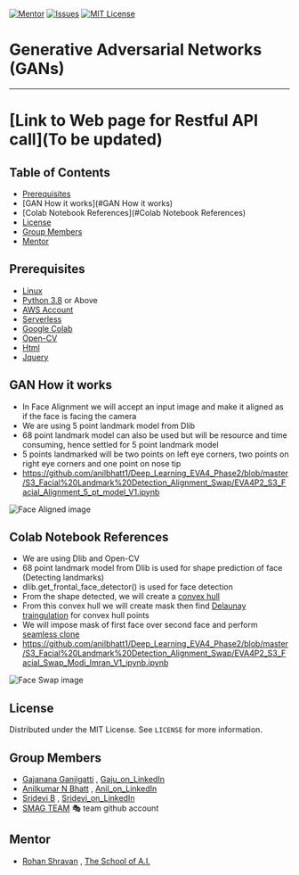 <!-- PROJECT SHIELDS -->
<!--
*** I'm using markdown "reference style" links for readability.
*** Reference links are enclosed in brackets [ ] instead of parentheses ( ).
*** See the bottom of this document for the declaration of the reference variables
*** for contributors-url, forks-url, etc. This is an optional, concise syntax you may use.
*** https://www.markdownguide.org/basic-syntax/#reference-style-links
-->
[![Mentor][mentor-shield]][mentor-url]
[![Issues][issues-shield]][issues-url]
[![MIT License][license-shield]][license-url]

# Generative Adversarial Networks (GANs)
________

# [Link to Web page for Restful API call](To be updated)

<!-- TABLE OF CONTENTS -->
## Table of Contents

* [Prerequisites](#prerequisites)
* [GAN How it works](#GAN How it works)
* [Colab Notebook References](#Colab Notebook References)
* [License](#license)
* [Group Members](#group-members)
* [Mentor](#mentor)

## Prerequisites

* [Linux](https://www.tutorialspoint.com/ubuntu/index.htm)
* [Python 3.8](https://www.python.org/downloads/) or Above
* [AWS Account](https://aws.amazon.com/free/?all-free-tier.sort-by=item.additionalFields.SortRank&all-free-tier.sort-order=asc)
* [Serverless](https://www.serverless.com/) 
* [Google Colab](https://colab.research.google.com/)
* [Open-CV](https://pypi.org/project/opencv-python/)
* [Html](https://www.w3schools.com/html/)
* [Jquery](https://jquery.com/)

## GAN How it works
- In Face Alignment we will accept an input image and make it aligned as if the face is facing the camera
- We are using 5 point landmark model from Dlib
- 68 point landmark model can also be used but will be resource and time consuming, hence settled for 5 point landmark model
- 5 points landmarked will be two points on left eye corners, two points on right eye corners and one point on nose tip
- https://github.com/anilbhatt1/Deep_Learning_EVA4_Phase2/blob/master/S3_Facial%20Landmark%20Detection_Alignment_Swap/EVA4P2_S3_Facial_Alignment_5_pt_model_V1.ipynb

 ![Face Aligned image](https://github.com/anilbhatt1/Deep_Learning_EVA4_Phase2/blob/master/S3_Facial%20Landmark%20Detection_Alignment_Swap/Images/Face%20Aligned.jpg)

<!-- Colab Notebook References -->
## Colab Notebook References
- We are using Dlib and Open-CV 
- 68 point landmark model from Dlib is used for shape prediction of face (Detecting landmarks)
- dlib.get_frontal_face_detector() is used for face detection
- From the shape detected, we will create a [convex hull](https://medium.com/@pascal.sommer.ch/a-gentle-introduction-to-the-convex-hull-problem-62dfcabee90c#:~:text=The%20convex%20hull%20of%20a,convex%20on%20the%20right%20side.)
- From this convex hull we will create mask then find [Delaunay traingulation](https://en.wikipedia.org/wiki/Delaunay_triangulation#:~:text=In%20mathematics%20and%20computational%20geometry,triangle%20in%20DT(P).) for convex hull points
- We will impose mask of first face over second face and perform [seamless clone](https://docs.opencv.org/master/df/da0/group__photo__clone.html)
- https://github.com/anilbhatt1/Deep_Learning_EVA4_Phase2/blob/master/S3_Facial%20Landmark%20Detection_Alignment_Swap/EVA4P2_S3_Facial_Swap_Modi_Imran_V1_ipynb.ipynb

![Face Swap image](https://github.com/anilbhatt1/Deep_Learning_EVA4_Phase2/blob/master/S3_Facial%20Landmark%20Detection_Alignment_Swap/Images/Modi_Imran_Swapped.jpg)

<!-- LICENSE -->
## License

Distributed under the MIT License. See `LICENSE` for more information.

<!-- GROUP MEMBERS -->
## Group Members
  - [Gajanana Ganjigatti](https://github.com/gaju27) , [Gaju_on_LinkedIn](https://www.linkedin.com/in/gajanana-ganjigatti/)
  - [Anilkumar N Bhatt](https://github.com/anilbhatt1) , [Anil_on_LinkedIn](https://www.linkedin.com/in/anilkumar-n-bhatt/)
  - [Sridevi B](https://github.com/sridevibonthu) , [Sridevi_on_LinkedIn](https://www.linkedin.com/in/sridevi-bonthu/)
  - [SMAG TEAM](https://github.com/SMAGEVA4/session1/tree/master/Session1) :performing_arts: team github account

<!-- MENTOR -->
## Mentor

* [Rohan Shravan](https://www.linkedin.com/in/rohanshravan/) , [The School of A.I.](https://theschoolof.ai/)


<!-- MARKDOWN LINKS & IMAGES -->
<!-- https://www.markdownguide.org/basic-syntax/#reference-style-links -->
[mentor-shield]: https://img.shields.io/badge/Mentor-mentor-yellowgreen
[mentor-url]: https://www.linkedin.com/in/rohanshravan/
[forks-shield]: https://img.shields.io/github/forks/othneildrew/Best-README-Template.svg?style=flat-square
[forks-url]: https://github.com/othneildrew/Best-README-Template/network/members
[stars-shield]: https://img.shields.io/github/stars/othneildrew/Best-README-Template.svg?style=flat-square
[stars-url]: https://github.com/othneildrew/Best-README-Template/stargazers
[issues-shield]: https://img.shields.io/github/issues/othneildrew/Best-README-Template.svg?style=flat-square
[issues-url]: https://github.com/othneildrew/Best-README-Template/issues
[license-shield]: https://img.shields.io/github/license/othneildrew/Best-README-Template.svg?style=flat-square
[license-url]: https://github.com/anilbhatt1/Deep_Learning_EVA4_Phase2/blob/master/LICENSE.txt
[linkedin-shield]: https://img.shields.io/badge/-LinkedIn-black.svg?style=flat-square&logo=linkedin&colorB=555

